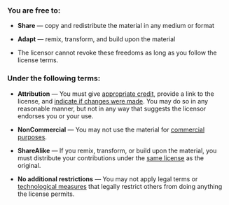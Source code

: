 ### You are free to:

*   **Share** — copy and redistribute the material in any medium or format 
*   **Adapt** — remix, transform, and build upon the material 

*   The licensor cannot revoke these freedoms as long as you follow the license terms.

### Under the following terms:

*   **Attribution** — <span rel="cc:requires" resource="http://creativecommons.org/ns#Attribution">You must give [appropriate credit](#)</span>, provide a link to the license, and <span rel="cc:requires" resource="http://creativecommons.org/ns#Notice">[indicate if changes were made](#)</span>. You may do so in any reasonable manner, but not in any way that suggests the licensor endorses you or your use.  

*   **NonCommercial** — You may not use the material for [commercial purposes](#).  

*   **ShareAlike** — If you remix, transform, or build upon the material, you must distribute your contributions under the [same license](#) as the original.  

*   **No additional restrictions** — You may not apply legal terms or [technological measures](#) that legally restrict others from doing anything the license permits. 
